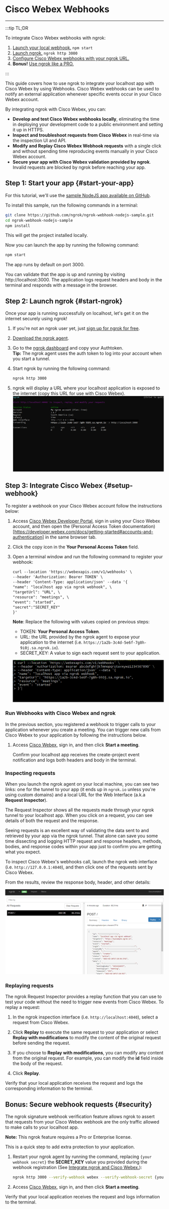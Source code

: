 # Cisco Webex Webhooks
------------

:::tip TL;DR

To integrate Cisco Webex webhooks with ngrok:
1. [Launch your local webhook.](#start-your-app) `npm start`
1. [Launch ngrok.](#start-ngrok) `ngrok http 3000`
1. [Configure Cisco Webex webhooks with your ngrok URL.](#setup-webhook)
1. **Bonus!** [Use ngrok like a PRO.](#security)

:::


This guide covers how to use ngrok to integrate your localhost app with Cisco Webex by using Webhooks.
Cisco Webex webhooks can be used to notify an external application whenever specific events occur in your Cisco Webex account. 

By integrating ngrok with Cisco Webex, you can:

- **Develop and test Cisco Webex webhooks locally**, eliminating the time in deploying your development code to a public environment and setting it up in HTTPS.
- **Inspect and troubleshoot requests from Cisco Webex** in real-time via the inspection UI and API.
- **Modify and Replay Cisco Webex Webhook requests** with a single click and without spending time reproducing events manually in your Cisco Webex account.
- **Secure your app with Cisco Webex validation provided by ngrok**. Invalid requests are blocked by ngrok before reaching your app.


## **Step 1**: Start your app {#start-your-app}

For this tutorial, we'll use the [sample NodeJS app available on GitHub](https://github.com/ngrok/ngrok-webhook-nodejs-sample). 

To install this sample, run the following commands in a terminal:

```bash
git clone https://github.com/ngrok/ngrok-webhook-nodejs-sample.git
cd ngrok-webhook-nodejs-sample
npm install
```

This will get the project installed locally.

Now you can launch the app by running the following command: 

```bash
npm start
```

The app runs by default on port 3000. 

You can validate that the app is up and running by visiting http://localhost:3000. The application logs request headers and body in the terminal and responds with a message in the browser.


## **Step 2**: Launch ngrok {#start-ngrok}

Once your app is running successfully on localhost, let's get it on the internet securely using ngrok! 

1. If you're not an ngrok user yet, just [sign up for ngrok for free](https://ngrok.com/signup).

1. [Download the ngrok agent](https://ngrok.com/download).

1. Go to the [ngrok dashboard](https://dashboard.ngrok.com) and copy your Authtoken. <br />
    **Tip:** The ngrok agent uses the auth token to log into your account when you start a tunnel.
    
1. Start ngrok by running the following command:
    ```bash
    ngrok http 3000
    ```

1. ngrok will display a URL where your localhost application is exposed to the internet (copy this URL for use with Cisco Webex).
    ![ngrok agent running](/img/integrations/launch_ngrok_tunnel.png)


## **Step 3**: Integrate Cisco Webex {#setup-webhook}

To register a webhook on your Cisco Webex account follow the instructions below:

1. Access [Cisco Webex Developer Portal](https://developer.webex.com/), sign in using your Cisco Webex account, and then open the (Personal Access Token documentation)[https://developer.webex.com/docs/getting-started#accounts-and-authentication] in the same browser tab.

1. Click the copy icon in the **Your Personal Access Token** field.

1. Open a terminal window and run the following command to register your webhook:
    ```
    curl --location 'https://webexapis.com/v1/webhooks' \
    --header 'Authorization: Bearer TOKEN' \
    --header 'Content-Type: application/json' --data '{
    "name": "localhost app via ngrok webhook", \
    "targetUrl": "URL", \
    "resource": "meetings", \
    "event": "started",
    "secret":"SECRET_KEY"
    }'
    ```
    **Note**: Replace the following with values copied on previous steps:
    - TOKEN: **Your Personal Access Token**.
    - URL: the URL provided by the ngrok agent to expose your application to the internet (i.e. `https://1a2b-3c4d-5e6f-7g8h-9i0j.sa.ngrok.io`).
    - SECRET_KEY: A value to sign each request sent to your application.

    ![URL to Publish](img/ngrok_url_configuration_webex.png)
    

### Run Webhooks with Cisco Webex and ngrok

In the previous section, you registered a webhook to trigger calls to your application whenever you create a meeting.
You can trigger new calls from Cisco Webex to your application by following the instructions below.

1. Access [Cisco Webex](https://www.webex.com), sign in, and then click **Start a meeting**.

    Confirm your localhost app receives the create-project event notification and logs both headers and body in the terminal.


### Inspecting requests

When you launch the ngrok agent on your local machine, you can see two links: one for the tunnel to your app (it ends up in `ngrok.io` unless you're using custom domains) and a local URL for the Web Interface (a.k.a **Request Inspector**).

The Request Inspector shows all the requests made through your ngrok tunnel to your localhost app. When you click on a request, you can see details of both the request and the response.

Seeing requests is an excellent way of validating the data sent to and retrieved by your app via the ngrok tunnel. That alone can save you some time dissecting and logging HTTP request and response headers, methods, bodies, and response codes within your app just to confirm you are getting what you expect.

To inspect Cisco Webex's webhooks call, launch the ngrok web interface (i.e. `http://127.0.0.1:4040`), and then click one of the requests sent by Cisco Webex.

From the results, review the response body, header, and other details:

![ngrok Request Inspector](img/ngrok_introspection_webex_webhooks.png)


### Replaying requests

The ngrok Request Inspector provides a replay function that you can use to test your code without the need to trigger new events from Cisco Webex. To replay a request:

1. In the ngrok inspection interface (i.e. `http://localhost:4040`), select a request from Cisco Webex.

1. Click **Replay** to execute the same request to your application or select **Replay with modifications** to modify the content of the original request before sending the request.

1. If you choose to **Replay with modifications**, you can modify any content from the original request. For example, you can modify the **id** field inside the body of the request.

1. Click **Replay**.

Verify that your local application receives the request and logs the corresponding information to the terminal.


## **Bonus**: Secure webhook requests {#security}

The ngrok signature webhook verification feature allows ngrok to assert that requests from your Cisco Webex webhook are the only traffic allowed to make calls to your localhost app.

**Note:** This ngrok feature requires a Pro or Enterprise license.

This is a quick step to add extra protection to your application.

1. Restart your ngrok agent by running the command, replacing `{your webhook secret}` the **SECRET_KEY** value you provided during the webhook registration (See [Integrate ngrok and Cisco Webex.](#setup-webhook)):
    ```bash
    ngrok http 3000 --verify-webhook webex --verify-webhook-secret {your webhook secret}
    ```

1. Access [Cisco Webex](https://www.webex.com), sign in, and then click **Start a meeting**.

Verify that your local application receives the request and logs information to the terminal.
